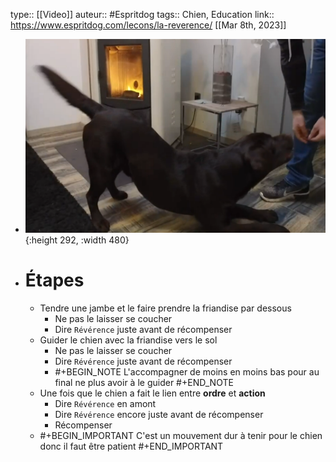 type:: [[Video]]
auteur:: #Espritdog 
tags:: Chien, Education
link:: https://www.espritdog.com/lecons/la-reverence/
[[Mar 8th, 2023]]

- ![reference_01.png](../assets/reference_01_1678273287114_0.png){:height 292, :width 480}
- # Étapes
	- Tendre une jambe et le faire prendre la friandise par dessous
		- Ne pas le laisser se coucher
		- Dire `Révérence` juste avant de récompenser
	- Guider le chien avec la friandise vers le sol
		- Ne pas le laisser se coucher
		- Dire `Révérence` juste avant de récompenser
		- #+BEGIN_NOTE
		  L'accompagner de moins en moins bas pour au final ne plus avoir à le guider
		  #+END_NOTE
	- Une fois que le chien a fait le lien entre **ordre** et **action**
		- Dire `Révérence` en amont
		- Dire `Révérence` encore juste avant de récompenser
		- Récompenser
	- #+BEGIN_IMPORTANT
	  C'est un mouvement dur à tenir pour le chien donc il faut être patient
	  #+END_IMPORTANT